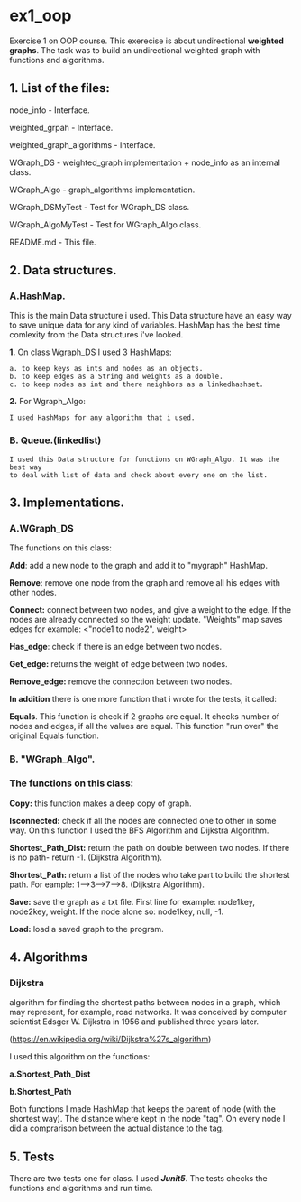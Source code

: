 # ex1_oop
Exercise 1 on OOP course.
This exerecise is about undirectional **weighted graphs**.
The task was to build an undirectional weighted graph with functions and algorithms.

## 1. List of the files:

node_info - Interface.

weighted_grpah - Interface.

weighted_graph_algorithms - Interface.

WGraph_DS - weighted_graph implementation + node_info as an internal class.

WGraph_Algo - graph_algorithms implementation.

WGraph_DSMyTest - Test for WGraph_DS class. 

WGraph_AlgoMyTest - Test for WGraph_Algo class.

README.md - This file.

## 2. Data structures.

### A.HashMap.

  This is the main Data structure i used. This Data structure have an easy way
  to save unique data for any kind of variables. HashMap has the best time comlexity
  from the Data structures i've looked.
  
  **1.** On class Wgraph_DS I used 3 HashMaps:
  
    a. to keep keys as ints and nodes as an objects.
    b. to keep edges as a String and weights as a double.
    c. to keep nodes as int and there neighbors as a linkedhashset.

  **2.** For Wgraph_Algo:
  
    I used HashMaps for any algorithm that i used.
  
  ### B. Queue.(linkedlist)
  
    I used this Data structure for functions on WGraph_Algo. It was the best way
    to deal with list of data and check about every one on the list.
    

## 3. Implementations.

### A.WGraph_DS

The functions on this class:

**Add**: add a new node to the graph and add it to "mygraph" HashMap.

**Remove**: remove one node from the graph and remove all his edges with other nodes.

**Connect:** connect between two nodes, and give a weight to the edge. If the nodes are already connected so the weight update.
"Weights" map saves edges for example: <"node1 to node2", weight>

**Has_edge**: check if there is an edge between two nodes.

**Get_edge:** returns the weight of edge between two nodes.

**Remove_edge:** remove the connection between two nodes.

**In addition** there is one more function that i wrote for the tests, it called: 

**Equals**.
This function is check if 2 graphs are equal. It checks number of nodes and edges, if all the values are equal.
This function "run over" the original Equals function.

### B. "WGraph_Algo". 

### The functions on this class:

**Copy:** this function makes a deep copy of graph.

**Isconnected:** check if all the nodes are connected one to other in some way. On this function I used the BFS Algorithm and Dijkstra Algorithm.

**Shortest_Path_Dist:** return the path on double between two nodes. If there is no path- return -1. (Dijkstra Algorithm).
 
**Shortest_Path:** return a list of the nodes who take part to build the shortest path. For eample: 1-->3-->7-->8. (Dijkstra Algorithm).

**Save:** save the graph as a txt file. First line for example: node1key, node2key, weight. If the node alone so: node1key, null, -1.  

**Load:** load a saved graph to the program.

## 4. Algorithms

### Dijkstra

algorithm for finding the shortest paths between nodes in a graph, which may represent, for example, road networks.
It was conceived by computer scientist Edsger W. Dijkstra in 1956 and published three years later.

(https://en.wikipedia.org/wiki/Dijkstra%27s_algorithm)

I used this algorithm on the functions: 

**a.Shortest_Path_Dist** 

**b.Shortest_Path**

Both functions I made HashMap that keeps the parent of node (with the shortest way). The distance where kept in 
the node "tag". On every node I did a comprarison between the actual distance to the tag.

## 5. Tests

There are two tests one for class. I used ***Junit5***. 
The tests checks the functions and algorithms and run time.

